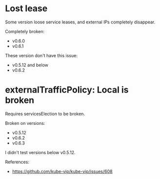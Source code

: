 
# Lost lease

Some version loose service leases, and external IPs completely disappear.

Completely broken:
- v0.6.0
- v0.6.1

These version don't have this issue:
- v0.5.12 and below
- v0.6.2

# externalTrafficPolicy: Local is broken

Requires servicesElection to be broken.

Broken on versions:
- v0.5.12
- v0.6.2
- v0.6.3

I didn't test versions below v0.5.12.

References:
- https://github.com/kube-vip/kube-vip/issues/608
